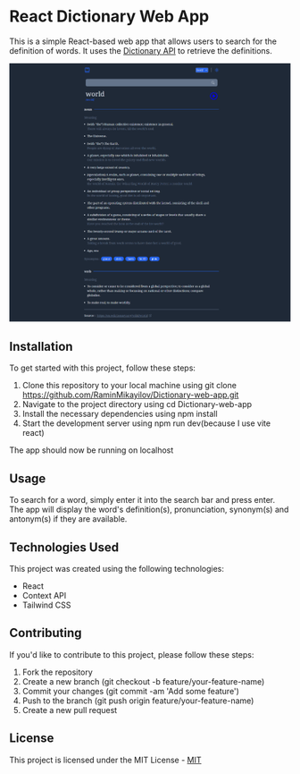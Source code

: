 # React Dictionary Web App

This is a simple React-based web app that allows users to search for the definition of words. It uses the [Dictionary API](https://dictionaryapi.dev/) to retrieve the definitions.

![Screenshot](./src/assets/images/screenshot.png)

## Installation

To get started with this project, follow these steps:

1. Clone this repository to your local machine using git clone https://github.com/RaminMikayilov/Dictionary-web-app.git
2. Navigate to the project directory using cd Dictionary-web-app
3. Install the necessary dependencies using npm install
4. Start the development server using npm run dev(because I use vite react)

The app should now be running on localhost

## Usage

To search for a word, simply enter it into the search bar and press enter. The app will display the word's definition(s), pronunciation, synonym(s) and antonym(s) if they are available.

## Technologies Used

This project was created using the following technologies:

- React
- Context API
- Tailwind CSS

## Contributing

If you'd like to contribute to this project, please follow these steps:

1. Fork the repository
2. Create a new branch (git checkout -b feature/your-feature-name)
3. Commit your changes (git commit -am 'Add some feature')
4. Push to the branch (git push origin feature/your-feature-name)
5. Create a new pull request

## License

This project is licensed under the MIT License - [MIT](https://choosealicense.com/licenses/mit/)
